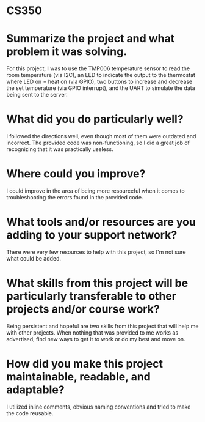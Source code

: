 # CS350

# Summarize the project and what problem it was solving.
For this project, I was to use the TMP006 temperature sensor to read the room temperature (via I2C), an LED to indicate the output to the thermostat where LED on = heat on (via GPIO), two buttons to increase and decrease the set temperature (via GPIO interrupt), and the UART to simulate the data being sent to the server.

# What did you do particularly well?
I followed the directions well, even though most of them were outdated and incorrect.  The provided code was non-functioning, so I did a great job of recognizing that it was practically useless.

# Where could you improve?
I could improve in the area of being more resourceful when it comes to troubleshooting the errors found in the provided code.  

# What tools and/or resources are you adding to your support network?
There were very few resources to help with this project, so I'm not sure what could be added.

# What skills from this project will be particularly transferable to other projects and/or course work?
Being persistent and hopeful are two skills from this project that will help me with other projects.  When nothing that was provided to me works as advertised, find new ways to get it to work or do my best and move on.

# How did you make this project maintainable, readable, and adaptable?
I utilized inline comments, obvious naming conventions and tried to make the code reusable.

